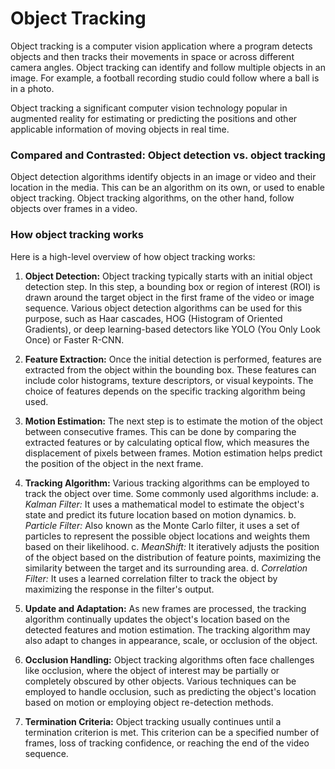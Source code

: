 # Object Tracking #
Object tracking is a computer vision application where a program detects objects  and then tracks their movements in space or across different camera angles. Object tracking can identify and follow multiple objects in an image. For example, a football recording studio could follow where a ball is in a photo.

Object tracking a significant computer vision technology popular in augmented reality for estimating or predicting the positions and other applicable information of moving objects in real time.

### Compared and Contrasted: Object detection vs. object tracking ###
Object detection algorithms identify objects in an image or video and their location in the media. This can be an algorithm on its own, or used to enable object tracking. Object tracking algorithms, on the other hand, follow objects over frames in a video.

### How object tracking works ###
Here is a high-level overview of how object tracking works:
1. **Object Detection:** Object tracking typically starts with an initial object detection step. In this step, a bounding box or region of interest (ROI) is drawn around the target object in the first frame of the video or image sequence. Various object detection algorithms can be used for this purpose, such as Haar cascades, HOG (Histogram of Oriented Gradients), or deep learning-based detectors like YOLO (You Only Look Once) or Faster R-CNN.

2. **Feature Extraction:** Once the initial detection is performed, features are extracted from the object within the bounding box. These features can include color histograms, texture descriptors, or visual keypoints. The choice of features depends on the specific tracking algorithm being used.

3. **Motion Estimation:** The next step is to estimate the motion of the object between consecutive frames. This can be done by comparing the extracted features or by calculating optical flow, which measures the displacement of pixels between frames. Motion estimation helps predict the position of the object in the next frame.

4. **Tracking Algorithm:** Various tracking algorithms can be employed to track the object over time. Some commonly used algorithms include:
    a. *Kalman Filter:* It uses a mathematical model to estimate the object's state and predict its future location based on motion dynamics.
    b. *Particle Filter:* Also known as the Monte Carlo filter, it uses a set of particles to represent the possible object locations and weights them based on their likelihood.
    c. *MeanShift:* It iteratively adjusts the position of the object based on the distribution of feature points, maximizing the similarity between the target and its surrounding area.
    d. *Correlation Filter:* It uses a learned correlation filter to track the object by maximizing the response in the filter's output.

5. **Update and Adaptation:** As new frames are processed, the tracking algorithm continually updates the object's location based on the detected features and motion estimation. The tracking algorithm may also adapt to changes in appearance, scale, or occlusion of the object.

6. **Occlusion Handling:** Object tracking algorithms often face challenges like occlusion, where the object of interest may be partially or completely obscured by other objects. Various techniques can be employed to handle occlusion, such as predicting the object's location based on motion or employing object re-detection methods.

7. **Termination Criteria:** Object tracking usually continues until a termination criterion is met. This criterion can be a specified number of frames, loss of tracking confidence, or reaching the end of the video sequence.